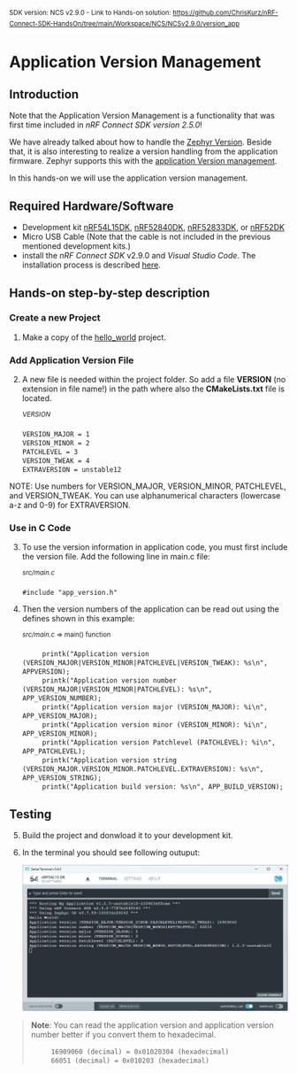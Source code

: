 <sup>SDK version: NCS v2.9.0  -  Link to Hands-on solution: https://github.com/ChrisKurz/nRF-Connect-SDK-HandsOn/tree/main/Workspace/NCS/NCSv2.9.0/version_app</sup>

# Application Version Management

## Introduction

Note that the Application Version Management is a functionality that was first time included in _nRF Connect SDK version 2.5.0_!

We have already talked about how to handle the [Zephyr Version](https://github.com/ChrisKurz/nRF_Connect_SDK/blob/main/doc/NCSv2.4.0_ZKS_Other_01_version.md). Beside that, it is also interesting to realize a version handling from the application firmware. Zephyr supports this with the [application Version management](https://developer.nordicsemi.com/nRF_Connect_SDK/doc/2.5.0/zephyr/build/version/index.html).

In this hands-on we will use the application version management. 

## Required Hardware/Software
- Development kit [nRF54L15DK](https://www.nordicsemi.com/Products/Development-hardware/nRF54L15-DK), [nRF52840DK](https://www.nordicsemi.com/Products/Development-hardware/nRF52840-DK), [nRF52833DK](https://www.nordicsemi.com/Products/Development-hardware/nRF52833-DK), or [nRF52DK](https://www.nordicsemi.com/Products/Development-hardware/nrf52-dk) 
- Micro USB Cable (Note that the cable is not included in the previous mentioned development kits.)
- install the _nRF Connect SDK_ v2.9.0 and _Visual Studio Code_. The installation process is described [here](https://academy.nordicsemi.com/courses/nrf-connect-sdk-fundamentals/lessons/lesson-1-nrf-connect-sdk-introduction/topic/exercise-1-1/).

## Hands-on step-by-step description 

### Create a new Project

1) Make a copy of the [hello_world](https://github.com/ChrisKurz/nRF-Connect-SDK-HandsOn/tree/main/Workspace/NCS/NCSv2.9.0/hello_world) project. 

### Add Application Version File

2) A new file is needed within the project folder. So add a file __VERSION__ (no extension in file name!) in the path where also the __CMakeLists.txt__ file is located.

	<sup>_VERSION_ </sup>

       VERSION_MAJOR = 1
       VERSION_MINOR = 2
       PATCHLEVEL = 3
       VERSION_TWEAK = 4
       EXTRAVERSION = unstable12

  NOTE: Use numbers for VERSION_MAJOR, VERSION_MINOR, PATCHLEVEL, and VERSION_TWEAK. You can use alphanumerical characters (lowercase a-z and 0-9) for EXTRAVERSION. 


### Use in C Code

3) To use the version information in application code, you must first include the version file. Add the following line in main.c file:

	<sup>_src/main.c_</sup>

       #include "app_version.h"

4) Then the version numbers of the application can be read out using the defines shown in this example:

	<sup>_src/main.c_ => main() function</sup>

            printk("Application version (VERSION_MAJOR|VERSION_MINOR|PATCHLEVEL|VERSION_TWEAK): %s\n", APPVERSION);
            printk("Application version number (VERSION_MAJOR|VERSION_MINOR|PATCHLEVEL): %s\n", APP_VERSION_NUMBER);
            printk("Application version major (VERSION_MAJOR): %i\n", APP_VERSION_MAJOR);
            printk("Application version minor (VERSION_MINOR): %i\n", APP_VERSION_MINOR);
            printk("Application version Patchlevel (PATCHLEVEL): %i\n", APP_PATCHLEVEL);
            printk("Application version string (VERSION_MAJOR.VERSION_MINOR.PATCHLEVEL.EXTRAVERSION): %s\n", APP_VERSION_STRING);
            printk("Application build version: %s\n", APP_BUILD_VERSION);


## Testing
5) Build the project and donwload it to your development kit. 
6) In the terminal you should see following outuput:

   ![image](images/DEV_version_app/App_Version_Terminal_NCSv2.9.0.jpg)

>__Note__: You can read the application version and application version number better if you convert them to hexadecimal.
>
>          16909060 (decimal) = 0x01020304 (hexadecimal)
>          66051 (decimal) = 0x010203 (hexadecimal)
